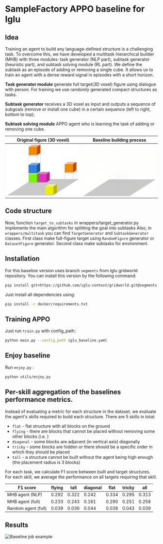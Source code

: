 # SampleFactory APPO baseline for Iglu

## Idea
Training an agent to build any language-defined structure is a challenging task. To overcome this, we have developed
a multitask hierarchical builder (MHB) with three modules: task generator (NLP part), subtask generator (heuristic
part), and subtask solving module (RL part). We define the subtask as an episode of adding or removing a single cube. It allows us to train an agent with a dense reward signal in episodes with a short horizon.

**Task generator module** generate full target(3D voxel) figure using dialogue with person. For training we use randomly generated compact structures as tasks.

**Subtask generator** receives a 3D voxel as input and outputs a sequence of subgoals (remove or install one cube) in a certain sequence (left to right, bottom to top);

**Subtask solving module** APPO agent who is learning the task of adding or removing one cube.

Original figure (3D voxel)             |  Baseline building process
:-------------------------:|:-------------------------:
![Baseline job example](https://github.com/ZoyaV/multitask_baseline/raw/master/original.jpg) |  ![Baseline job example](https://github.com/ZoyaV/multitask_baseline/raw/master/example.gif)

## Code structure

Now, function `target_to_subtasks` in wrappers/target_generator.py implements the main algorithm for splitting the goal into subtasks
Also, in  `wrappers/multitask` you can find `TargetGenerator` and `SubtaskGenerator` classes.
First class make full-figure target using `RandomFigure` generator or `DatasetFigure` generator.
Second class make subtasks for environment.

## Installation
For this baseline version uses branch ```segments``` from Iglu gridworld repository. You can install this version by the following command:

```bash
pip install git+https://github.com/iglu-contest/gridworld.git@segments
```

Just install all dependencies using:
```bash
pip install -r docker/requirements.txt
```

## Training APPO
Just run ```train.py``` with config_path:
```bash
python main.py --config_path iglu_baseline.yaml
```
## Enjoy baseline
Run ```enjoy.py``` :
```bash
python utils/enjoy.py
```


## Per-skill aggregation of the baselines performance metrics. 
Instead of evaluating a metric for each structure in the dataset, we evaluate the agent's skills required to build each structure.
There are 5 skills in total:
  * `flat` - flat structure with all blocks on the ground
  * `flying` - there are blocks that cannot be placed without removing some other blocks (i.e. )
  * `diagonal` - some blocks are adjacent (in vertical axis) diagonally
  * `tricky` - some blocks are hidden or there should be a specific order in which they should be placed
  * `tall` - a structure cannot be built without the agent being high enough (the placement radius is 3 blocks)
  
For each task, we calculate F1 score between built and target structures. 
For each skill, we average the performance on all targets requiring that skill.

| F1 score        | flying |tall |diagonal | flat   | tricky | all  |
|-----------------| ----- | -----| -------|--------|-------|------|
| MHB agent (NLP) | 0.292 | 0.322 | 0.242  |  0.334 | 0.295 | 0.313 |
| MHB agent (full)| 0.233 |0.243  | 0.161  |0.290   |  0.251|  0.258|
| Random agent (full)| 0.039|0.036  | 0.044  |0.038   |  0.043|  0.039|

## Results
![Baseline job example](https://github.com/ZoyaV/multitask_baseline/raw/master/bexampl.gif)
